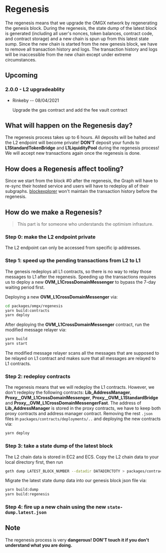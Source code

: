 # Regenesis

The regenesis means that we upgrade the OMGX network by regenerating the genesis block. During the regenesis, the state dump of the latest block is generated (including all user's nonces, token balances, contract code, and contract storage) and a new chain is spun up from this latest state sump. Since the new chain is started from the new genesis block, we have to remove all transaction history and logs. The transaction history and logs will be inaccessible from the new chain except under extreme circumstances.

## Upcoming

### 2.0.0 - L2 upgradeablity

* Rinkeby -- 08/04/2021

  Upgrade the gas contract and add the fee vault contract

## What will happen on the Regenesis day?

The regenesis process takes up to 6 hours. All deposits will be halted and the L2 endpoint will become private! **DON'T** deposit your funds to **L1StandardTokenBridge** and **L1LiquidityPool** during the regenesis process! We will accept new transactions again once the regenesis is done.

## How does a Regenesis affect tooling?

Since we start from the block #0 after the regenesis, the Graph will have to re-sync their hosted service and users will have to redeploy all of their subgraphs. [blockexplorer](https://blockexplorer.rinkeby.omgx.network/?network=OmgX) won't maintain the transaction history before the regenesis.

## How do we make a Regenesis?

> This part is for someone who understands the optimism infrasture.

### Step 0: make the L2 endpoint private

The L2 endpoint can only be accessed from specific ip addresses.

### Step 1: speed up the pending transactions from L2 to L1

The genesis redeploys all L1 contracts, so there is no way to relay those messages to L1 after the regenesis. Speeding up the transactions requires us to deploy a new **OVM_L1CrossDomainMessenger** to bypass the 7-day waiting period first. 

Deploying a new **OVM_L1CrossDomainMessenger** via:

```bash
cd packages/omgx/regenesis
yarn build:contracts
yarn deploy
```

After deploying the **OVM_L1CrossDomainMessenger** contract, run the modified message relayer via:

```bash
yarn build
yarn start
```

The modified message relayer scans all the messages that are supposed to be relayed on L1 contract and makes sure that all messages are relayed to L1 contracts.

### Step 2: redeploy contracts

The regenesis means that we will redeploy the L1 contracts. However, we don't redeploy the following contracts: **Lib_AddressManager**, **Proxy__OVM_L1CrossDomainMessenger**, **Proxy__OVM_L1StandardBridge** and **Proxy__OVM_L1CrossDomainMessengerFast**. The address of **Lib_AddressManager** is stored in the proxy contracts, we have to keep both proxy contracts and address manager contract. Removing the rest `.json` files in `packages/contracts/deployments/..` and deploying the new contracts via:

```bash
yarn deploy
```

### Step 3: take a state dump of the latest block

The L2 chain data is stored in EC2 and ECS. Copy the L2 chain data to your local directory first, then run 

```bash
geth dump LATEST_BLOCK_NUMBER --datadir DATADIRCTOTY > packages/contracts/dist/dump/state-dump.regenesis.json
```

Migrate the latest state dump data into our genesis block json file via:

```bash
yarn build:dump
yarn build:regenesis
```

### Step 4: fire up a new chain using the new `state-dump.latest.json`

## Note

The regenesis process is very **dangerous!** **DON'T touch it if you don't understand what you are doing.**

